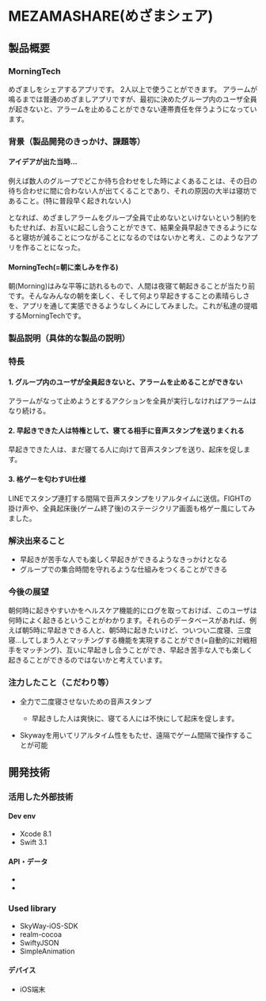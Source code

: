 # MEZAMASHARE(めざまシェア)
## 製品概要
### MorningTech
めざましをシェアするアプリです。
2人以上で使うことができます。
アラームが鳴るまでは普通のめざましアプリですが、最初に決めたグループ内のユーザ全員が起きないと、アラームを止めることができない連帯責任を伴うようになっています。
### 背景（製品開発のきっかけ、課題等）
#### アイデアが出た当時…
例えば数人のグループでどこか待ち合わせをした時によくあることは、その日の待ち合わせに間に合わない人が出てくることであり、それの原因の大半は寝坊であること。(特に普段早く起きれない人)

となれば、めざましアラームをグループ全員で止めないといけないという制約をもたせれば、お互いに起こし合うことができて、結果全員早起きできるようになると寝坊が減ることにつながることになるのではないかと考え、このようなアプリを作ることになった。

#### MorningTech(=朝に楽しみを作る)
朝(Morning)はみな平等に訪れるもので、人間は夜寝て朝起きることが当たり前です。そんなみんなの朝を楽しく、そして何より早起きすることの素晴らしさを、アプリを通して実感できるようなしくみにしてみました。これが私達の提唱するMorningTechです。

### 製品説明（具体的な製品の説明）
### 特長
#### 1. グループ内のユーザが全員起きないと、アラームを止めることができない
アラームがなって止めようとするアクションを全員が実行しなければアラームはなり続ける。
#### 2. 早起きできた人は特権として、寝てる相手に音声スタンプを送りまくれる
早起きできた人は、まだ寝てる人に向けて音声スタンプを送り、起床を促します。
#### 3. 格ゲーを匂わすUI仕様
LINEでスタンプ連打する間隔で音声スタンプをリアルタイムに送信。FIGHTの掛け声や、全員起床後(ゲーム終了後)のステージクリア画面も格ゲー風にしてみました。

### 解決出来ること
- 早起きが苦手な人でも楽しく早起きができるようなきっかけとなる
- グループでの集合時間を守れるような仕組みをつくることができる

### 今後の展望
朝何時に起きやすいかをヘルスケア機能的にログを取っておけば、このユーザは何時によく起きるということがわかります。それらのデータベースがあれば、例えば朝5時に早起きできる人と、朝5時に起きたいけど、ついつい二度寝、三度寝…してしまう人とマッチングする機能を実現することができ(=自動的に対戦相手をマッチング)、互いに早起きし合うことができ、早起き苦手な人でも楽しく起きることができるのではないかと考えています。
### 注力したこと（こだわり等）
* 全力で二度寝させないための音声スタンプ
  * 早起きした人は爽快に、寝てる人には不快にして起床を促します。

* Skywayを用いてリアルタイム性をもたせ、遠隔でゲーム間隔で操作することが可能

## 開発技術

### 活用した外部技術
#### Dev env
- Xcode 8.1
- Swift 3.1

#### API・データ
*
*

### Used library
- SkyWay-iOS-SDK
- realm-cocoa
- SwiftyJSON
- SimpleAnimation

#### デバイス
* iOS端末

<!-- ### 独自技術
#### 期間中に開発した独自機能・技術
* 独自で開発したものの内容をこちらに記載してください
* 特に力を入れた部分をファイルリンク、またはcommit_idを記載してください（任意） -->

<!-- #### 研究内容（任意）
* もし、製品に研究内容を用いた場合は、研究内容の詳細及び具体的な活用法について、こちらに記載をしてください。
* -->
